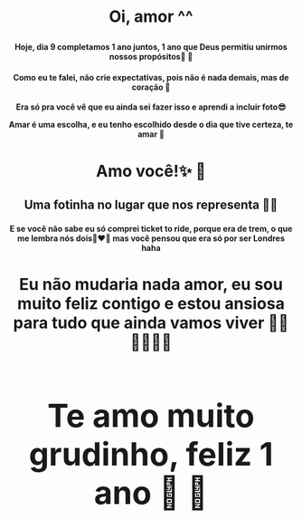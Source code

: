 <h1> <p align= "center"> <b> Oi, amor ^^ </b> </p>  </h1>
<h4> <p align= "center"> <b>Hoje, dia 9 completamos 1 ano juntos, 1 ano que Deus permitiu unirmos nossos propósitos👫 🙏</b> </p> </h4>
<h4> <p align= "center"> <b> Como eu te falei, não crie expectativas, pois não é nada demais, mas de coração 💓</b> </p> </h4>
 <p align= "center"> <b> Era só pra você vê que eu ainda sei fazer isso e aprendi a incluir foto😎 
</h4> <p align= "center"> <b> Amar é uma escolha, e eu tenho escolhido desde o dia que tive certeza, te amar  💙

<h1> <p align= "center"> <b>  Amo você!✨ 💙 </b> </p>  </h1>


<h2> <p align= "center"> <b> Uma fotinha no lugar que nos representa 🚂🥰

<h4> <p align= "center"> <b> E se você não sabe eu só comprei ticket to ride, porque era de trem, o que me lembra nós dois👩‍❤️‍👨 mas você pensou que era só por ser Londres haha
<h1> <p align= "center"> <b> Eu não mudaria nada amor, eu sou muito feliz contigo e estou ansiosa para tudo que ainda vamos viver 💭💍 👶👰🤵‍💒
<h1> <p align= "center"> <b> Te amo muito grudinho, feliz 1 ano 🥳 💓 </b>  </p> </h1>
